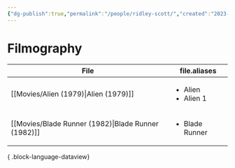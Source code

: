 ```yaml
---
{"dg-publish":true,"permalink":"/people/ridley-scott/","created":"2023-12-01","updated":"2025-03-13"}
---
```



# Filmography

| File                                                   | file.aliases                            |
| ------------------------------------------------------ | --------------------------------------- |
| [[Movies/Alien (1979)\|Alien (1979)]]               | <ul><li>Alien</li><li>Alien 1</li></ul> |
| [[Movies/Blade Runner (1982)\|Blade Runner (1982)]] | <ul><li>Blade Runner</li></ul>          |

{ .block-language-dataview}
